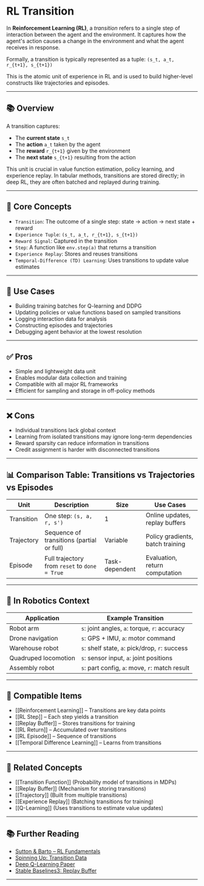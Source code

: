 # RL Transition

In **Reinforcement Learning (RL)**, a *transition* refers to a single step of interaction between the agent and the environment. It captures how the agent's action causes a change in the environment and what the agent receives in response.

Formally, a transition is typically represented as a tuple:
`(s_t, a_t, r_{t+1}, s_{t+1})`

This is the atomic unit of experience in RL and is used to build higher-level constructs like trajectories and episodes.

---

## 📚 Overview

A transition captures:
- The **current state** `s_t`
- The **action** `a_t` taken by the agent
- The **reward** `r_{t+1}` given by the environment
- The **next state** `s_{t+1}` resulting from the action

This unit is crucial in value function estimation, policy learning, and experience replay. In tabular methods, transitions are stored directly; in deep RL, they are often batched and replayed during training.

---

## 🧠 Core Concepts

- `Transition`: The outcome of a single step: state → action → next state + reward  
- `Experience Tuple`: `(s_t, a_t, r_{t+1}, s_{t+1})`  
- `Reward Signal`: Captured in the transition  
- `Step`: A function like `env.step(a)` that returns a transition  
- `Experience Replay`: Stores and reuses transitions  
- `Temporal-Difference (TD) Learning`: Uses transitions to update value estimates  

---

## 🧰 Use Cases

- Building training batches for Q-learning and DDPG  
- Updating policies or value functions based on sampled transitions  
- Logging interaction data for analysis  
- Constructing episodes and trajectories  
- Debugging agent behavior at the lowest resolution  

---

## ✅ Pros

- Simple and lightweight data unit  
- Enables modular data collection and training  
- Compatible with all major RL frameworks  
- Efficient for sampling and storage in off-policy methods  

---

## ❌ Cons

- Individual transitions lack global context  
- Learning from isolated transitions may ignore long-term dependencies  
- Reward sparsity can reduce information in transitions  
- Credit assignment is harder with disconnected transitions  

---

## 📊 Comparison Table: Transitions vs Trajectories vs Episodes

| Unit         | Description                                      | Size          | Use Cases                          |
|--------------|--------------------------------------------------|---------------|------------------------------------|
| Transition   | One step: `(s, a, r, s')`                        | 1             | Online updates, replay buffers     |
| Trajectory   | Sequence of transitions (partial or full)        | Variable      | Policy gradients, batch training   |
| Episode      | Full trajectory from `reset` to `done = True`    | Task-dependent| Evaluation, return computation     |

---

## 🤖 In Robotics Context

| Application            | Example Transition                             |
|------------------------|-------------------------------------------------|
| Robot arm              | `s`: joint angles, `a`: torque, `r`: accuracy  |
| Drone navigation       | `s`: GPS + IMU, `a`: motor command             |
| Warehouse robot        | `s`: shelf state, `a`: pick/drop, `r`: success |
| Quadruped locomotion   | `s`: sensor input, `a`: joint positions        |
| Assembly robot         | `s`: part config, `a`: move, `r`: match result |

---

## 🔧 Compatible Items

- [[Reinforcement Learning]] – Transitions are key data points  
- [[RL Step]] – Each step yields a transition  
- [[Replay Buffer]] – Stores transitions for training  
- [[RL Return]] – Accumulated over transitions  
- [[RL Episode]] – Sequence of transitions  
- [[Temporal Difference Learning]] – Learns from transitions  

---

## 🔗 Related Concepts

- [[Transition Function]] (Probability model of transitions in MDPs)  
- [[Replay Buffer]] (Mechanism for storing transitions)  
- [[Trajectory]] (Built from multiple transitions)  
- [[Experience Replay]] (Batching transitions for training)  
- [[Q-Learning]] (Uses transitions to estimate value updates)  

---

## 📚 Further Reading

- [Sutton & Barto – RL Fundamentals](http://incompleteideas.net/book/the-book.html)  
- [Spinning Up: Transition Data](https://spinningup.openai.com/en/latest/spinningup/rl_intro.html#interacting-with-the-environment)  
- [Deep Q-Learning Paper](https://www.cs.toronto.edu/~vmnih/docs/dqn.pdf)  
- [Stable Baselines3: Replay Buffer](https://stable-baselines3.readthedocs.io/en/master/guide/replay_buffer.html)  

---

